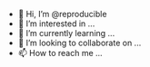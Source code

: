 - 👋 Hi, I’m @reproducible
- 👀 I’m interested in ...
- 🌱 I’m currently learning ...
- 💞️ I’m looking to collaborate on ...
- 📫 How to reach me ...

<!---
reproducible/reproducible is a ✨ special ✨ repository because its `README.md` (this file) appears on your GitHub profile.
You can click the Preview link to take a look at your changes.
--->
